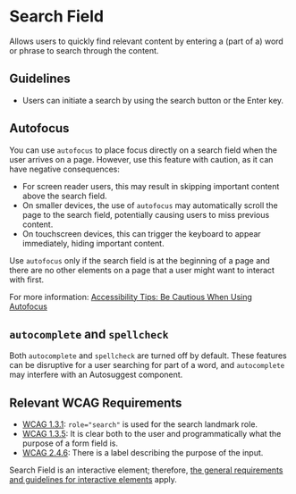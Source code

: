 # Search Field

Allows users to quickly find relevant content by entering a (part of a) word or phrase to search through the content.

## Guidelines

- Users can initiate a search by using the search button or the Enter key.

## Autofocus

You can use `autofocus` to place focus directly on a search field when the user arrives on a page.
However, use this feature with caution, as it can have negative consequences:

- For screen reader users, this may result in skipping important content above the search field.
- On smaller devices, the use of `autofocus` may automatically scroll the page to the search field, potentially causing users to miss previous content.
- On touchscreen devices, this can trigger the keyboard to appear immediately, hiding important content.

Use `autofocus` only if the search field is at the beginning of a page and there are no other elements on a page that a user might want to interact with first.

For more information: [Accessibility Tips: Be Cautious When Using Autofocus](https://www.boia.org/blog/accessibility-tips-be-cautious-when-using-autofocus)

## `autocomplete` and `spellcheck`

Both `autocomplete` and `spellcheck` are turned off by default.
These features can be disruptive for a user searching for part of a word, and `autocomplete` may interfere with an Autosuggest component.

## Relevant WCAG Requirements

- [WCAG 1.3.1](https://www.w3.org/TR/WCAG22/#info-and-relationships): `role="search"` is used for the search landmark role.
- [WCAG 1.3.5](https://www.w3.org/TR/WCAG22/#identify-input-purpose): It is clear both to the user and programmatically what the purpose of a form field is.
- [WCAG 2.4.6](https://www.w3.org/TR/WCAG22/#headings-and-labels): There is a label describing the purpose of the input.

Search Field is an interactive element; therefore, [the general requirements and guidelines for interactive elements](https://amsterdam.github.io/design-system/?path=/docs/docs-designrichtlijnen-interactieve-elementen--docs) apply.
